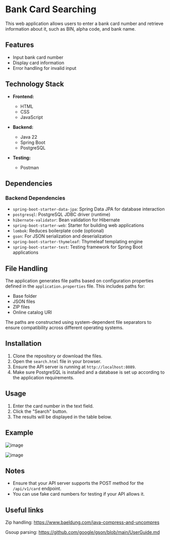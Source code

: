 # Bank Card Searching

This web application allows users to enter a bank card number and retrieve information about it, such as BIN, alpha code, and bank name.

## Features

- Input bank card number
- Display card information
- Error handling for invalid input

## Technology Stack

- **Frontend:**
  - HTML
  - CSS
  - JavaScript

- **Backend:**
  - Java 22
  - Spring Boot
  - PostgreSQL
    
 - **Testing:**
   - Postman

## Dependencies

### Backend Dependencies
- `spring-boot-starter-data-jpa`: Spring Data JPA for database interaction
- `postgresql`: PostgreSQL JDBC driver (runtime)
- `hibernate-validator`: Bean validation for Hibernate
- `spring-boot-starter-web`: Starter for building web applications
- `lombok`: Reduces boilerplate code (optional)
- `gson`: For JSON serialization and deserialization
- `spring-boot-starter-thymeleaf`: Thymeleaf templating engine
- `spring-boot-starter-test`: Testing framework for Spring Boot applications

## File Handling

The application generates file paths based on configuration properties defined in the `application.properties` file. This includes paths for:

- Base folder
- JSON files
- ZIP files
- Online catalog URI

The paths are constructed using system-dependent file separators to ensure compatibility across different operating systems.

## Installation

1. Clone the repository or download the files.
2. Open the `search.html` file in your browser.
3. Ensure the API server is running at `http://localhost:8089`.
4. Make sure PostgreSQL is installed and a database is set up according to the application requirements.

## Usage

1. Enter the card number in the text field.
2. Click the "Search" button.
3. The results will be displayed in the table below.

## Example

![image](https://github.com/user-attachments/assets/d3f6811f-7317-4134-bbda-f30625c4e80a)

![image](https://github.com/user-attachments/assets/4dd031b2-b640-41d3-9330-1182ff3fd10e)


## Notes

- Ensure that your API server supports the POST method for the `/api/v1/card` endpoint.
- You can use fake card numbers for testing if your API allows it.

## Useful links
Zip handling: https://www.baeldung.com/java-compress-and-uncompres

Gsoup parsing: https://github.com/google/gson/blob/main/UserGuide.md
